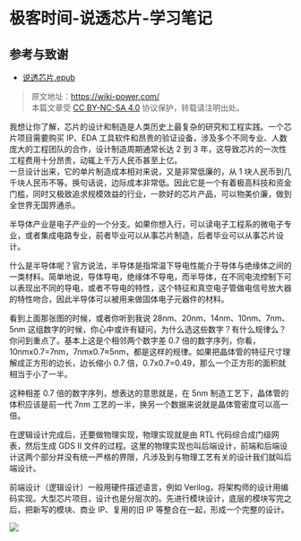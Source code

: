 # 极客时间-说透芯片-学习笔记

## 参考与致谢

- [说透芯片.epub](https://github.com/it-ebooks-0/geektime-books/blob/master/192-%E8%AF%B4%E9%80%8F%E8%8A%AF%E7%89%87.epub)

> 原文地址：<https://wiki-power.com/>  
> 本篇文章受 [CC BY-NC-SA 4.0](https://creativecommons.org/licenses/by/4.0/deed.zh) 协议保护，转载请注明出处。

我想让你了解，芯片的设计和制造是人类历史上最复杂的研究和工程实践。一个芯片项目需要购买 IP、EDA 工具软件和昂贵的验证设备，涉及多个不同专业、人数庞大的工程团队的合作，设计制造周期通常长达 2 到 3 年，这导致芯片的一次性工程费用十分昂贵，动辄上千万人民币甚至上亿。  
一旦设计出来，它的单片制造成本相对来说，又是非常低廉的，从 1 块人民币到几千块人民币不等。换句话说，边际成本非常低。因此它是一个有着极高科技和资金门槛，同时又极致追求规模效益的行业，一款好的芯片产品，可以物美价廉，做到全世界无国界通杀。

半导体产业是电子产业的一个分支。如果你想入行，可以读电子工程系的微电子专业，或者集成电路专业，前者毕业可以从事芯片制造，后者毕业可以从事芯片设计。

什么是半导体呢？官方说法，半导体是指常温下导电性能介于导体与绝缘体之间的一类材料。简单地说，导体导电，绝缘体不导电，而半导体，在不同电流控制下可以表现出不同的导电，或者不导电的特性，这个特征和真空电子管做电信号放大器的特性吻合，因此半导体可以被用来做固体电子元器件的材料。

看到上面那张图的时候，或者你听到我说 28nm、20nm、14nm、10nm、7nm、5nm 这组数字的时候，你心中或许有疑问，为什么选这些数字？有什么规律么？你问到重点了。基本上这是个相邻两个数字差 0.7 倍的数字序列，你看，10nmx0.7=7nm，7nmx0.7≈5nm，都是这样的规律。如果把晶体管的特征尺寸理解成正方形的边长，边长缩小 0.7 倍，0.7x0.7=0.49，那么一个正方形的面积就相当于小了一半。

这种相差 0.7 倍的数字序列，想表达的意思就是，在 5nm 制造工艺下，晶体管的体积应该是前一代 7nm 工艺的一半，换另一个数据来说就是晶体管密度可以高一倍。

在逻辑设计完成后，还要做物理实现，物理实现就是由 RTL 代码综合成门级网表，然后生成 GDS II 文件的过程。这里的物理实现也叫后端设计，前端和后端设计这两个部分并没有统一严格的界限，凡涉及到与物理工艺有关的设计我们就叫后端设计。

前端设计（逻辑设计）一般用硬件描述语言，例如 Verilog，将架构师的设计用编码实现。大型芯片项目，设计也是分层次的。先进行模块设计，底层的模块写完之后，把新写的模块、商业 IP、复用的旧 IP 等整合在一起，形成一个完整的设计。

![](https://media.wiki-power.com/img/20240611/20240611204600.png)
